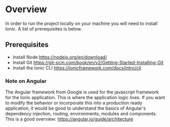 # Overview
In order to run the project locally on your machine you will need to install Ionic. A list of prerequisites is below.

## Prerequisites
* Install Node https://nodejs.org/en/download/ 
* Install Git https://git-scm.com/book/en/v2/Getting-Started-Installing-Git
* Install the Ionic CLI https://ionicframework.com/docs/intro/cli

### Note on Angular
The Angular framework from Google is used for the javascript framework for the Ionic application.  This is where the application logic lives.  If 
you want to modify the behavior or incorporate this into a production ready application, it would be good to understand the 
basics of Angular's dependency injection, routing, environments, modules and components.  This is a good overview: 
https://angular.io/guide/architecture
 
